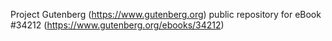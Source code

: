 Project Gutenberg (https://www.gutenberg.org) public repository for eBook #34212 (https://www.gutenberg.org/ebooks/34212)
